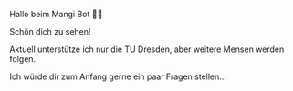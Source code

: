 Hallo beim Mangi Bot 👋🏻

Schön dich zu sehen!

Aktuell unterstütze ich nur die TU Dresden, aber weitere Mensen werden folgen. 

Ich würde dir zum Anfang gerne ein paar Fragen stellen...
